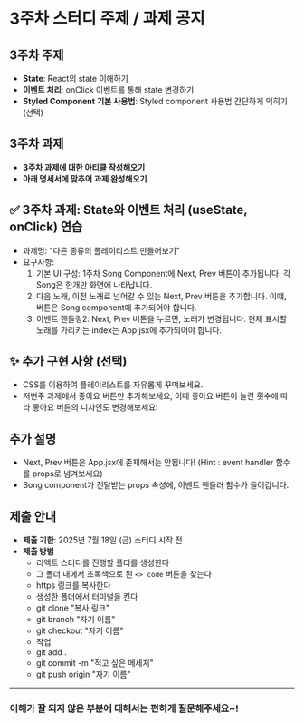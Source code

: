 # 3주차 스터디 주제 / 과제 공지

## 3주차 주제

*   **State**: React의 state 이해하기
*   **이벤트 처리**: onClick 이벤트를 통해 state 변경하기
*   **Styled Component 기본 사용법**: Styled component 사용법 간단하게 익히기 (선택)

## 3주차 과제

*   **3주차 과제에 대한 아티클 작성해오기**
*   **아래 명세서에 맞추어 과제 완성해오기**

## ✅ 3주차 과제: State와 이벤트 처리 (useState, onClick) 연습


*  과제명: "다른 종류의 플레이리스트 만들어보기"
* 요구사항:
    1. 기본 UI 구성: 1주차 Song Component에 Next, Prev 버튼이 추가됩니다. 각 Song은 한개만 화면에 나타납니다.
    2. 다음 노래, 이전 노래로 넘어갈 수 있는 Next, Prev 버튼을 추가합니다. 이떄, 버튼은 Song component에 추가되어야 합니다.
    3. 이벤트 핸들링2: Next, Prev 버튼을 누르면, 노래가 변경됩니다. 현재 표시할 노래를 가리키는 index는 App.jsx에 추가되어야 합니다.

## ✨ 추가 구현 사항 (선택)

*   CSS를 이용하여 플레이리스트를 자유롭게 꾸며보세요.
*   저번주 과제에서 좋아요 버튼만 추가해보세요, 이때 좋아요 버튼이 눌린 횟수에 따라 좋아요 버튼의 디자인도 변경해보세요!

## 추가 설명

*   Next, Prev 버튼은 App.jsx에 존재해서는 안됩니다! (Hint : event handler 함수를 props로 넘겨보세요)
*   Song component가 전달받는 props 속성에, 이벤트 핸들러 함수가 들어갑니다.


## 제출 안내

*   **제출 기한**: 2025년 7월 18일 (금) 스터디 시작 전
*   **제출 방법**
    *   리액트 스터디를 진행할 폴더를 생성한다
    *   그 폴더 내에서 초록색으로 된 `<> code` 버튼을 찾는다
    *   https 링크를 복사한다
    *   생성한 폴더에서 터미널을 킨다
    *   git clone "복사 링크"
    *   git branch "자기 이름"
    *   git checkout "자기 이름"
    *   작업
    *   git add .
    *   git commit -m "적고 싶은 메세지"
    *   git push origin "자기 이름"

---

### 이해가 잘 되지 않은 부분에 대해서는 편하게 질문해주세요~!
